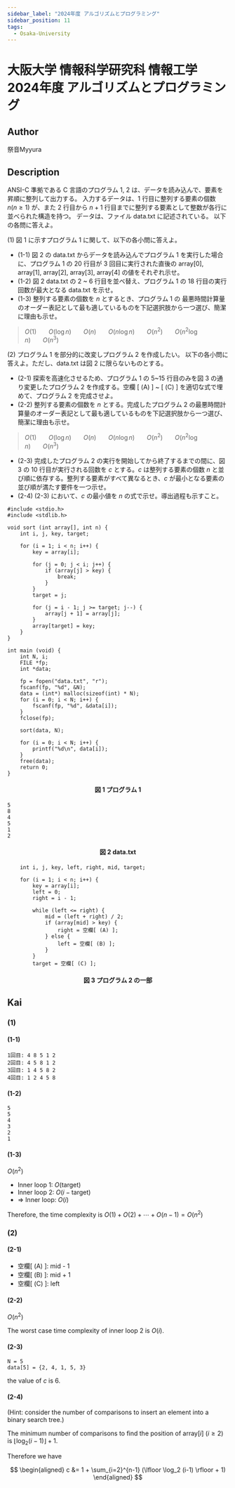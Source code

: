 ```yaml
---
sidebar_label: "2024年度 アルゴリズムとプログラミング"
sidebar_position: 11
tags:
  - Osaka-University
---
```

# 大阪大学 情報科学研究科 情報工学 2024年度 アルゴリズムとプログラミング

## **Author**
祭音Myyura

## **Description**
ANSI-C 準拠である C 言語のプログラム 1, 2 は、データを読み込んで、要素を昇順に整列して出力する。
入力するデータは、1 行目に整列する要素の個数 $n (n \ge 1)$ が、また 2 行目から $n+1$ 行目までに整列する要素として整数が各行に並べられた構造を持つ。
データは、ファイル data.txt に記述されている。
以下の各問に答えよ。

(1) 図 1 に示すプログラム 1 に関して、以下の各小問に答えよ。

- (1-1) 図 2 の data.txt からデータを読み込んでプログラム 1 を実行した場合に、プログラム 1 の 20 行目が 3 回目に実行された直後の array\[0\], array\[1\], array\[2\], array\[3\], array\[4\] の値をそれぞれ示せ。
- (1-2) 図 2 data.txt の 2 ~ 6 行目を並べ替え、プログラム 1 の 18 行目の実行回数が最大となる data.txt を示せ。
- (1-3) 整列する要素の個数を $n$ とするとき、プログラム 1 の 最悪時間計算量のオーダー表記として最も適しているものを下記選択肢から一つ選び、簡潔に理由も示せ。

> $O(1)$&nbsp;&nbsp;&nbsp;&nbsp;&nbsp;&nbsp;&nbsp;$O(\log n)$&nbsp;&nbsp;&nbsp;&nbsp;&nbsp;&nbsp;&nbsp;$O(n)$&nbsp;&nbsp;&nbsp;&nbsp;&nbsp;&nbsp;&nbsp;$O(n \log n)$&nbsp;&nbsp;&nbsp;&nbsp;&nbsp;&nbsp;&nbsp;$O(n^2)$&nbsp;&nbsp;&nbsp;&nbsp;&nbsp;&nbsp;&nbsp;$O(n^2 \log n)$&nbsp;&nbsp;&nbsp;&nbsp;&nbsp;&nbsp;&nbsp;$O(n^3)$

(2) プログラム 1 を部分的に改変しプログラム 2 を作成したい。
以下の各小問に答えよ。ただし、data.txt は図 2 に限らないものとする。

- (2-1) 探索を高速化させるため、プログラム 1 の 5~15 行目のみを図 3 の通り変更したプログラム 2 を作成する。空欄 \[ (A) \] ~ \[ (C) \] を適切な式で埋めて、プログラム 2 を完成させよ。
- (2-2) 整列する要素の個数を $n$ とする。完成したプログラム 2 の最悪時間計算量のオーダー表記として最も適しているものを下記選択肢から一つ選び、簡潔に理由も示せ。

> $O(1)$&nbsp;&nbsp;&nbsp;&nbsp;&nbsp;&nbsp;&nbsp;$O(\log n)$&nbsp;&nbsp;&nbsp;&nbsp;&nbsp;&nbsp;&nbsp;$O(n)$&nbsp;&nbsp;&nbsp;&nbsp;&nbsp;&nbsp;&nbsp;$O(n \log n)$&nbsp;&nbsp;&nbsp;&nbsp;&nbsp;&nbsp;&nbsp;$O(n^2)$&nbsp;&nbsp;&nbsp;&nbsp;&nbsp;&nbsp;&nbsp;$O(n^2 \log n)$&nbsp;&nbsp;&nbsp;&nbsp;&nbsp;&nbsp;&nbsp;$O(n^3)$

- (2-3) 完成したプログラム 2 の実行を開始してから終了するまでの間に、図 3 の 10 行目が実行される回数を $c$ とする。$c$ は整列する要素の個数 $n$ と並び順に依存する。整列する要素がすべて異なるとき、$c$ が最小となる要素の並び順が満たす要件を一つ示せ。
- (2-4) (2-3) において、$c$ の最小値を $n$ の式で示せ。導出過程も示すこと。

```text
#include <stdio.h>
#include <stdlib.h>

void sort (int array[], int n) {
    int i, j, key, target;

    for (i = 1; i < n; i++) {
        key = array[i];

        for (j = 0; j < i; j++) {
            if (array[j] > key) {
                break;
            }
        }
        target = j;

        for (j = i - 1; j >= target; j--) {
            array[j + 1] = array[j];
        }
        array[target] = key;
    }
}

int main (void) {
    int N, i;
    FILE *fp;
    int *data;

    fp = fopen("data.txt", "r");
    fscanf(fp, "%d", &N);
    data = (int*) malloc(sizeof(int) * N);
    for (i = 0; i < N; i++) {
        fscanf(fp, "%d", &data[i]);
    }
    fclose(fp);

    sort(data, N);

    for (i = 0; i < N; i++) {
        printf("%d\n", data[i]);
    }
    free(data);
    return 0;
}
```
#### <center> 図 1 プログラム 1

```text
5
8
4
5
1
2
```
#### <center> 図 2 data.txt

```text
    int i, j, key, left, right, mid, target;

    for (i = 1; i < n; i++) {
        key = array[i];
        left = 0;
        right = i - 1;

        while (left <= right) {
            mid = (left + right) / 2;
            if (array[mid] > key) {
                right = 空欄[ (A) ];
            } else {
                left = 空欄[ (B) ];
            }
        }
        target = 空欄[ (C) ];
```
#### <center> 図 3 プログラム 2 の一部

## **Kai**
### (1)
#### (1-1)
```text
1回目: 4 8 5 1 2 
2回目: 4 5 8 1 2 
3回目: 1 4 5 8 2 
4回目: 1 2 4 5 8 
```

#### (1-2)
```
5
5
4
3
2
1
```

#### (1-3)
$O(n^2)$

- Inner loop 1: $O(\text{target})$
- Inner loop 2: $O(i - \text{target})$
- $\Rightarrow$ Inner loop: $O(i)$ 

Therefore, the time complexity is $O(1) + O(2) + \cdots + O(n-1) = O(n^2)$

### (2)
#### (2-1)
- 空欄\[ (A) \]: mid - 1
- 空欄\[ (B) \]: mid + 1
- 空欄\[ (C) \]: left

#### (2-2)
$O(n^2)$

The worst case time complexity of inner loop 2 is $O(i)$.

#### (2-3)
```text
N = 5
data[5] = {2, 4, 1, 5, 3}
```

the value of $c$ is $6$.

#### (2-4)
(Hint: consider the number of comparisons to insert an element into a binary search tree.)

The minimum number of comparisons to find the position of array\[$i$\] ($i \ge 2$) is $\lfloor \log_2 (i-1) \rfloor + 1$.

Therefore we have

$$
\begin{aligned}
c &= 1 + \sum_{i=2}^{n-1} (\lfloor \log_2 (i-1) \rfloor + 1)
\end{aligned}
$$

<!-- $$
\begin{aligned}
c = 2 \cdot 1 + 4 \cdot 2 + 8 \cdot 3 + \cdots + 2^{\lfloor \log_2 n\rfloor} \cdot \lfloor \log_2 n\rfloor
\end{aligned}
$$ -->